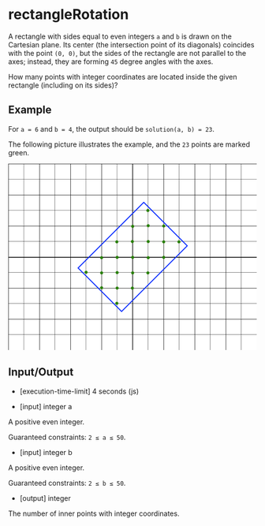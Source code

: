 # rectangleRotation

A rectangle with sides equal to even integers `a` and `b` is drawn on the Cartesian plane. Its center (the intersection point of its diagonals) coincides with the point `(0, 0)`, but the sides of the rectangle are not parallel to the axes; instead, they are forming `45` degree angles with the axes.

How many points with integer coordinates are located inside the given rectangle (including on its sides)?

## Example

For `a = 6` and `b = 4`, the output should be
`solution(a, b) = 23`.

The following picture illustrates the example, and the `23` points are marked green.

![rectangle](src/rectangle.png)

## Input/Output

-   [execution-time-limit] 4 seconds (js)

-   [input] integer a

A positive even integer.

Guaranteed constraints:
`2 ≤ a ≤ 50`.

-   [input] integer b

A positive even integer.

Guaranteed constraints:
`2 ≤ b ≤ 50`.

-   [output] integer

The number of inner points with integer coordinates.
